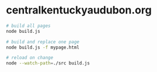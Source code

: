 # centralkentuckyaudubon.org

```zsh
# build all pages
node build.js

# build and replace one page
node build.js -f mypage.html

# reload on change
node --watch-path=./src build.js
```
